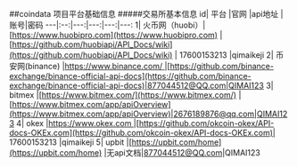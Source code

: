 ##coindata 项目平台基础信息
#####交易所基本信息
id| 平台 |官网 |api地址 |账号|密码
---|:--:|---:|---:|---:|---:
1| 火币网（huobi）|[https://www.huobipro.com](https://www.huobipro.com) |[https://github.com/huobiapi/API_Docs/wiki](https://github.com/huobiapi/API_Docs/wiki) | 17600153213 |qimaikeji
2| 币安网(binance) |[https://www.binance.com/ ](https://www.binance.com/ ) |[https://github.com/binance-exchange/binance-official-api-docs](https://github.com/binance-exchange/binance-official-api-docs)|877044512@QQ.com|QIMAI123
3| bitmex |[https://www.bitmex.com/](https://www.bitmex.com/) |[https://www.bitmex.com/app/apiOverview](https://www.bitmex.com/app/apiOverview)|2676189876@qq.com|QIMAI123
4| okex |[https://www.okex.com ](https://www.okex.com) |[https://github.com/okcoin-okex/API-docs-OKEx.com](https://github.com/okcoin-okex/API-docs-OKEx.com)| 17600153213 |qimaikeji
5| upbit |[https://upbit.com/home](https://upbit.com/home) |无api文档|877044512@QQ.com|QIMAI123
